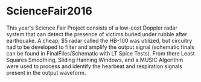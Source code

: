 # ScienceFair2016

This year's Science Fair Project consists of a low-cost Doppler radar system that can detect the presence of victims buried under rubble after earthquake. A cheap, $5 radar called the HB-100 was utilized, but circuitry had to be developed to filter and amplify the output signal (schematic finals can be found in FinalFiles/Schematic with LT Spice Tests). From there Least Squares Smoothing, Sliding Hanning Windows, and a MUSIC Algorithm were used to process and identify the hearbeat and respiration signals present in the output waveform. 
